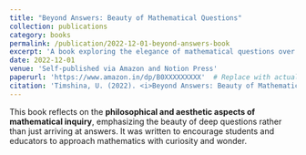 ```yaml
---
title: "Beyond Answers: Beauty of Mathematical Questions"
collection: publications
category: books
permalink: /publication/2022-12-01-beyond-answers-book
excerpt: 'A book exploring the elegance of mathematical questions over just finding solutions.'
date: 2022-12-01
venue: 'Self-published via Amazon and Notion Press'
paperurl: 'https://www.amazon.in/dp/B0XXXXXXXXX'  # Replace with actual link if available
citation: 'Timshina, U. (2022). <i>Beyond Answers: Beauty of Mathematical Questions</i>. Self-published via Amazon and Notion Press.'
---
```


This book reflects on the **philosophical and aesthetic aspects of mathematical inquiry**, emphasizing the beauty of deep questions rather than just arriving at answers. It was written to encourage students and educators to approach mathematics with curiosity and wonder.



